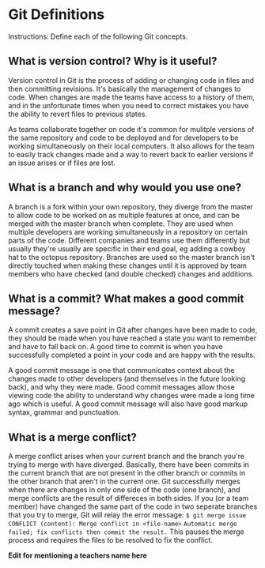 # Git Definitions

Instructions: Define each of the following Git concepts.

## What is version control? Why is it useful?
Version control in Git is the process of adding or changing code in files and then committing revisions. It's basically the management of changes to code. When changes are made the teams have access to a history of them, and in the unfortunate times when you need to correct mistakes you have the ability to revert files to previous states.  

As teams collaborate together on code it's common for mulitple versions of the same repository and code to be deployed and for developers to be working simultaneously on their local computers. It also allows for the team to easily track changes made and a way to revert back to earlier versions if an issue arises or if files are lost.   

## What is a branch and why would you use one?
A branch is a fork within your own repository, they diverge from the master to allow code to be worked on as multiple features at once, and can be merged with the master branch when complete. They are used when multiple developers are working simultaneously in a repository on certain parts of the code. Different companies and teams use them differently but usually they're usually are specific in their end goal, eg adding a cowboy hat to the octopus repository. Branches are used so the master branch isn't directly touched when making these changes until it is approved by team members who have checked (and double checked) changes and additions. 

## What is a commit? What makes a good commit message?
A commit creates a save point in Git after changes have been made to code, they should be made when you have reached a state you want to remember and have to fall back on. A good time to commit is when you have successfully completed a point in your code and are happy with the results.  

A good commit message is one that communicates context about the changes made to other developers (and themselves in the future looking back), and why they were made. Good commit messages allow those viewing code the ability to understand why changes were made a long time ago which is useful. A good commit message will also have good markup syntax, grammar and punctuation. 

## What is a merge conflict?
A merge conflict arises when your current branch and the branch you're trying to merge with have diverged. Basically, there have been commits in the current branch that are not present in the other branch or commits in the other branch that aren't in the current one. Git successfully merges when there are changes in only one side of the code (one branch), and merge conflicts are the result of differeces in both sides. If you (or a team member) have changed the same part of the code in two seperate branches that you try to merge, Git will relay the error message:
````$ git merge issue````
````CONFLICT (content): Merge conflict in <file-name>````
````Automatic merge failed; fix conflicts then commit the result.````
This pauses the merge process and requires the files to be resolved to fix the conflict. 

**Edit for mentioning a teachers name here**


